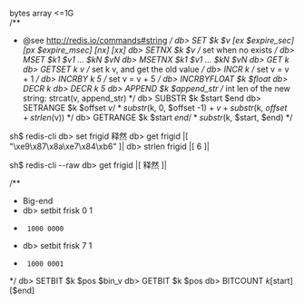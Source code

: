  bytes array <=1G  
/**
 * @see http://redis.io/commands#string
 */ 
db> SET $k $v [ex $expire_sec] [px $expire_msec] [nx] [xx]
db> SETNX $k $v         /* set when no exists */
db> MSET $k1 $v1 ... $kN $vN
db> MSETNX $k1 $v1 ... $kN $vN
db> GET k
db> GETSET k v      /* set k v, and get the old value */
db> INCR k          /* set v = v + 1 */
db> INCRBY k 5      /* set v = v + 5 */
db> INCRBYFLOAT $k $float
db> DECR k
db> DECR k 5
db> APPEND $k $append_str   /* int len of the new string: strcat(v, append_str) */
db> SUBSTR $k $start $end
db> SETRANGE $k $offset $v   /* substr($k, 0, $offset -1) + $v + substr($k, $offset + strlen($v)) */
db> GETRANGE $k $start $end /* substr($k, $start, $end) */

sh$ redis-cli
db> set frigid 释然
db> get frigid
|[
"\xe9\x87\x8a\xe7\x84\xb6"
]|
db> strlen frigid
|[
6
]|

sh$ redis-cli --raw
db> get frigid
|[
释然
]|

/**
 * Big-end
 *  db> setbit frisk 0 1
 *      1000 0000
 *  db> setbit frisk 7 1
 *      1000 0001
 */
db> SETBIT $k $pos $bin_v
db> GETBIT $k $pos
db> BITCOUNT $k [$start] [$end]
